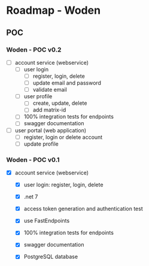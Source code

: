 # Roadmap - Woden

## POC

### Woden - POC v0.2

- [ ] account service (webservice)
  - [ ] user login
    - [ ] register, login, delete
    - [ ] update email and password
    - [ ] validate email
  - [ ] user profile
    - [ ] create, update, delete
    - [ ] add matrix-id
  - [ ] 100% integration tests for endpoints
  - [ ] swagger documentation
- [ ] user portal (web application)
  - [ ] register, login or delete account
  - [ ] update profile

### Woden - POC v0.1

- [x] account service (webservice)
  - [x] user login: register, login, delete
  - [x] .net 7
  - [x] access token generation and authentication test
  - [x] use FastEndpoints
  - [x] 100% integration tests for endpoints
  - [x] swagger documentation
  - [x] PostgreSQL database 
   